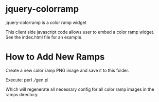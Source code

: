 jquery-colorramp
================

jquery-colorramp is a color ramp widget

This client side javascript code allows user to embed a color ramp widget.
See the index.html file for an example.

How to Add New Ramps
====================================================================
Create a new color ramp PNG image and save it to this folder.

Execute:
perl ./gen.pl

Which will regenerate all necessary config for all color ramp images in the ramps directory.

